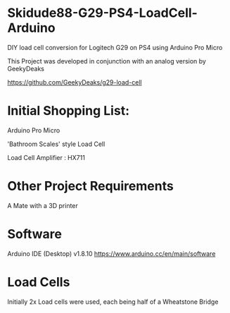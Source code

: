 # Skidude88-G29-PS4-LoadCell-Arduino
DIY load cell conversion for Logitech G29 on PS4 using Arduino Pro Micro

This Project was developed in conjunction with an analog version by GeekyDeaks

https://github.com/GeekyDeaks/g29-load-cell

# Initial Shopping List:

Arduino Pro Micro

'Bathroom Scales' style Load Cell

Load Cell Amplifier : HX711

# Other Project Requirements
A Mate with a 3D printer


# Software
Arduino IDE (Desktop) v1.8.10
https://www.arduino.cc/en/main/software

# Load Cells

Initially 2x Load cells were used, each being half of a Wheatstone Bridge
